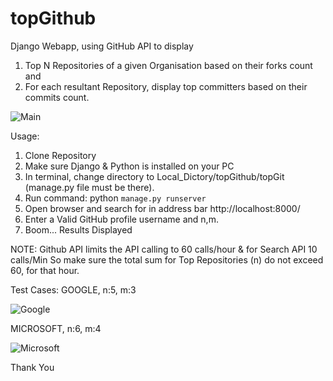 # topGithub
Django Webapp, using GitHub API to display
1) Top N Repositories of a given Organisation based on their forks count and
2) For each resultant Repository, display top committers based on their commits count.

![Main](https://github.com/saurabhb44/topGithub/blob/master/Screenshots/SS1.png)

Usage:
1. Clone Repository
2. Make sure Django & Python is installed on your PC
3. In terminal, change directory to Local_Dictory/topGithub/topGit (manage.py file must be there).
4. Run command: python `manage.py runserver`
5. Open browser and search for in address bar http://localhost:8000/
6. Enter a Valid GitHub profile username and n,m.
7. Boom... Results Displayed

NOTE:
Github API limits the API calling to 60 calls/hour & for Search API 10 calls/Min
So make sure the total sum for Top Repositories (n) do not exceed 60, for that hour.

Test Cases:
GOOGLE, n:5, m:3

![Google](https://github.com/saurabhb44/topGithub/blob/master/Screenshots/Google.png)

MICROSOFT, n:6, m:4

![Microsoft](https://github.com/saurabhb44/topGithub/blob/master/Screenshots/Microsoft.png)


Thank You
